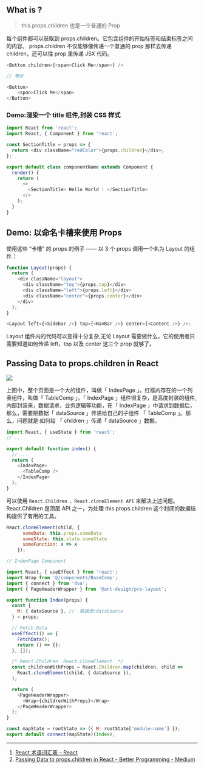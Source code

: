 ## What is ?

> this.props.children 也是一个普通的 Prop

每个组件都可以获取到 props.children。它包含组件的开始标签和结束标签之间的内容。
props.children 不仅能够像传递一个普通的 prop 那样去传递 children，还可以往 prop 里传递 JSX 代码。

```javascript
<Button children={<span>Click Me</span>} />

// 等价

<Button>
    <span>Click Me</span>
</Button>
```

### Demo:渲染一个 title 组件,封装 CSS 样式

```javascript
import React from 'react';
import React, { Component } from 'react';

const SectionTitle = props => {
  return <div className="redColor">{props.children}</div>;
};

export default class componentName extends Component {
  render() {
    return (
      <>
        <SectionTitle> Hello World ! </SectionTitle>
      </>
    );
  }
}
```

## Demo: 以命名卡槽来使用 Props

使用这些 “卡槽” 的 props 的例子 —— 以 3 个 props 调用一个名为 Layout 的组件：

```javascript
function Layout(props) {
  return (
    <div className="layout">
      <div className="top">{props.top}</div>
      <div className="left">{props.left}</div>
      <div className="center">{props.center}</div>
    </div>
  );
}

<Layout left={<Sidebar />} top={<NavBar />} center={<Content />} />;
```

Layout 组件内的代码可以变得十分复杂,无论 Layout 需要做什么，它的使用者只需要知道如何传递 left，top 以及 center 这三个 prop 就够了。

## Passing Data to props.children in React

<img src='https://loremxuetengfei.oss-cn-beijing.aliyuncs.com/props-children-1566821678.jpg'/>

上图中，整个页面是一个大的组件，叫做「 IndexPage 」。红框内存在的一个列表组件，叫做「 TableComp 」。「 IndexPage 」组件很复杂，是高度封装的组件,内部封装来，数据请求，业务逻辑等功能，在「 IndexPage 」中请求到数据后，那么，需要把数据「 dataSource 」传递给自己的子组件 「 TableComp 」。那么，问题就是:如何给 「 children 」传递「 dataSource 」数据。

```javascript
import React, { useState } from 'react';
// ...

export default function index() {
  // ...
  return (
    <IndexPage>
      <TableComp />
    </IndexPage>
  );
}
```

可以使用 `React.Children 、React.cloneElement API` 来解决上述问题。React.Children 是顶层 API 之一，为处理 this.props.children 这个封闭的数据结构提供了有用的工具。

```javascript
React.cloneElement(child, {
      someData: this.props.someData
      someState: this.state.someState
      someFunction: x => x
    });
```

```javascript
// IndexPage Component

import React, { useEffect } from 'react';
import Wrap from '@/components/BaseComp';
import { connect } from 'dva';
import { PageHeaderWrapper } from '@ant-design/pro-layout';

export function Index(props) {
  const {
    M: { dataSource }, //  数据源:dataSource
  } = props;

  // Fetch Data
  useEffect(() => {
    FetchData();
    return () => {};
  }, []);

  /* React.Children  React.cloneElement  */
  const childrenWithProps = React.Children.map(children, child =>
    React.cloneElement(child, { dataSource }),
  );

  return (
    <PageHeaderWrapper>
      <Wrap>{childrenWithProps}</Wrap>
    </PageHeaderWrapper>
  );
}

const mapState = rootState => ({ M: rootState['module-name'] });
export default connect(mapState)(Index);
```

---

1. [React 术语词汇表 – React](https://zh-hans.reactjs.org/docs/glossary.html#propschildren)
2. [Passing Data to props.children in React - Better Programming - Medium](https://medium.com/better-programming/passing-data-to-props-children-in-react-5399baea0356)
